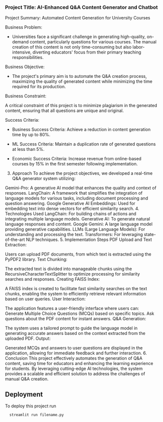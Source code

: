 ### Project Title: AI-Enhanced Q&A Content Generator and Chatbot
Project Summary: Automated Content Generation for University Courses


Business Problem:

- Universities face a significant challenge in generating high-quality, on-demand content, particularly questions for various courses. The manual creation of this content is not only time-consuming but also labor-intensive, diverting educators' focus from their primary teaching responsibilities.

Business Objective:

- The project's primary aim is to automate the Q&A creation process, maximizing the quality of generated content while minimizing the time required for its production.

Business Constraint:

A critical constraint of this project is to minimize plagiarism in the generated content, ensuring that all questions are unique and original.

Success Criteria:

- Business Success Criteria: Achieve a reduction in content generation time by up to 80%.

- ML Success Criteria: Maintain a duplication rate of generated questions at less than 5%.

- Economic Success Criteria: Increase revenue from online-based courses by 15% in the first semester following implementation.



3. Approach
To achieve the project objectives, we developed a real-time Q&A generator system utilizing:

Gemini-Pro: A generative AI model that enhances the quality and context of responses.
LangChain: A framework that simplifies the integration of language models for various tasks, including document processing and question answering.
Google Generative AI Embeddings: Used for embedding text into dense vectors for efficient similarity search.
4. Technologies Used
LangChain: For building chains of actions and integrating multiple language models.
Generative AI: To generate natural language responses and content.
Google Gemini: A large language model providing generative capabilities.
LLMs (Large Language Models): For understanding and processing the text.
Transformers: For leveraging state-of-the-art NLP techniques.
5. Implementation Steps
PDF Upload and Text Extraction:

Users can upload PDF documents, from which text is extracted using the PyPDF2 library.
Text Chunking:

The extracted text is divided into manageable chunks using the RecursiveCharacterTextSplitter to optimize processing for similarity searches and responses.
Creating FAISS Index:

A FAISS index is created to facilitate fast similarity searches on the text chunks, enabling the system to efficiently retrieve relevant information based on user queries.
User Interaction:

The application features a user-friendly interface where users can:
Generate Multiple Choice Questions (MCQs) based on specific topics.
Ask questions about the PDF content for instant answers.
Q&A Generation:

The system uses a tailored prompt to guide the language model in generating accurate answers based on the context extracted from the uploaded PDF.
Output:

Generated MCQs and answers to user questions are displayed in the application, allowing for immediate feedback and further interaction.
6. Conclusion
This project effectively automates the generation of Q&A content, saving time for educators and enhancing the learning experience for students. By leveraging cutting-edge AI technologies, the system provides a scalable and efficient solution to address the challenges of manual Q&A creation.


## Deployment

To deploy this project run

```bash
  streamlit run filename.py
```


